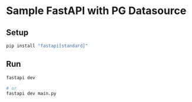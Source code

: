 # Sample FastAPI with PG Datasource

## Setup
```bash
pip install "fastapi[standard]"
```

## Run
```bash
fastapi dev

# or
fastapi dev main.py
```
